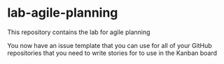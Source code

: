 # lab-agile-planning
This repository contains the lab for agile planning

You now have an issue template that you can use for all of your GitHub repositories that you need to write stories for to use in the Kanban board
